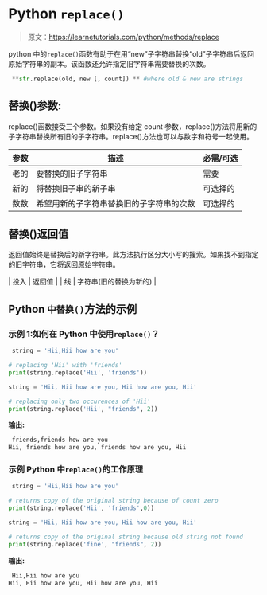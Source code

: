 # Python `replace()`

> 原文：<https://learnetutorials.com/python/methods/replace>

python 中的`replace()`函数有助于在用“new”子字符串替换“old”子字符串后返回原始字符串的副本。该函数还允许指定旧字符串需要替换的次数。

```py
 **str.replace(old, new [, count]) ** #where old & new are strings 

```

## 替换()参数:

replace()函数接受三个参数。如果没有给定 count 参数，replace()方法将用新的子字符串替换所有旧的子字符串。replace()方法也可以与数字和符号一起使用。

| 参数 | 描述 | 必需/可选 |
| --- | --- | --- |
| 老的 | 要替换的旧子字符串 | 需要 |
| 新的 | 将替换旧子串的新子串 | 可选择的 |
| 数数 | 希望用新的子字符串替换旧的子字符串的次数 | 可选择的 |

## 替换()返回值

返回值始终是替换后的新字符串。此方法执行区分大小写的搜索。如果找不到指定的旧字符串，它将返回原始字符串。

| 投入 | 返回值 |
| 线 | 字符串(旧的替换为新的) |

## Python `中替换()`方法的示例

### 示例 1:如何在 Python 中使用`replace()`？

```py
 string = 'Hii,Hii how are you'

# replacing 'Hii' with 'friends'
print(string.replace('Hii', 'friends'))

string = 'Hii, Hii how are you, Hii how are you, Hii'

# replacing only two occurences of 'Hii'
print(string.replace('Hii', "friends", 2)) 

```

**输出:**

```py
 friends,friends how are you
Hii, friends how are you, friends how are you, Hii 
```

### 示例 Python 中`replace()`的工作原理

```py
 string = 'Hii,Hii how are you'

# returns copy of the original string because of count zero
print(string.replace('Hii', 'friends',0))

string = 'Hii, Hii how are you, Hii how are you, Hii'

# returns copy of the original string because old string not found
print(string.replace('fine', "friends", 2)) 

```

**输出:**

```py
 Hii,Hii how are you
Hii, Hii how are you, Hii how are you, Hii 
```